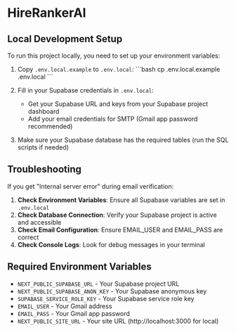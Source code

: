 # HireRankerAI

## Local Development Setup

To run this project locally, you need to set up your environment variables:

1. Copy `.env.local.example` to `.env.local`:
   \`\`\`bash
   cp .env.local.example .env.local
   \`\`\`

2. Fill in your Supabase credentials in `.env.local`:
   - Get your Supabase URL and keys from your Supabase project dashboard
   - Add your email credentials for SMTP (Gmail app password recommended)

3. Make sure your Supabase database has the required tables (run the SQL scripts if needed)

## Troubleshooting

If you get "Internal server error" during email verification:

1. **Check Environment Variables**: Ensure all Supabase variables are set in `.env.local`
2. **Check Database Connection**: Verify your Supabase project is active and accessible
3. **Check Email Configuration**: Ensure EMAIL_USER and EMAIL_PASS are correct
4. **Check Console Logs**: Look for  debug messages in your terminal

## Required Environment Variables

- `NEXT_PUBLIC_SUPABASE_URL` - Your Supabase project URL
- `NEXT_PUBLIC_SUPABASE_ANON_KEY` - Your Supabase anonymous key  
- `SUPABASE_SERVICE_ROLE_KEY` - Your Supabase service role key
- `EMAIL_USER` - Your Gmail address
- `EMAIL_PASS` - Your Gmail app password
- `NEXT_PUBLIC_SITE_URL` - Your site URL (http://localhost:3000 for local)
